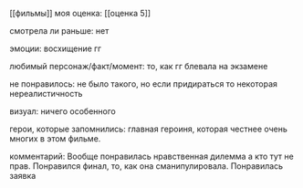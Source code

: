 [[фильмы]]
моя оценка: [[оценка 5]]

смотрела ли раньше:  нет 

эмоции: восхищение гг 

любимый персонаж/факт/момент: то, как гг блевала на экзамене

не понравилось: не было такого, но если придираться то некоторая нереалистичность

визуал: ничего особенного

герои, которые запомнились: главная героиня, которая честнее очень многих в этом фильме.

комментарий: Вообще понравилась нравственная дилемма а кто тут не прав.
Понравился финал, то, как она сманипулировала.
Понравилась заявка
